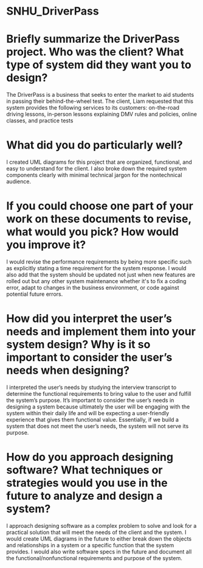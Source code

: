# SNHU_DriverPass 

# Briefly summarize the DriverPass project. Who was the client? What type of system did they want you to design? 

The DriverPass is a business that seeks to enter the market to aid students in passing their behind-the-wheel test. The client, Liam requested that this system provides the following services to its customers: on-the-road driving lessons, in-person lessons explaining DMV rules and policies, online classes, and practice tests 

    
# What did you do particularly well? 

I created UML diagrams for this project that are organized, functional, and easy to understand for the client. I also broke down the required system components clearly with minimal technical jargon for the nontechnical audience.  

     
# If you could choose one part of your work on these documents to revise, what would you pick? How would you improve it? 

I would revise the performance requirements by being more specific such as explicitly stating a time requirement for the system response. I would also add that the system should be updated not just when new features are rolled out but any other system maintenance whether it's to fix a coding error, adapt to changes in the business environment, or code against potential future errors.  

  
# How did you interpret the user’s needs and implement them into your system design? Why is it so important to consider the user’s needs when designing? 

I interpreted the user’s needs by studying the interview transcript to determine the functional requirements to bring value to the user and fulfill the system’s purpose. It’s important to consider the user’s needs in designing a system because ultimately the user will be engaging with the system within their daily life and will be expecting a user-friendly experience that gives them functional value. Essentially, if we build a system that does not meet the user’s needs, the system will not serve its purpose. 

 
# How do you approach designing software? What techniques or strategies would you use in the future to analyze and design a system? 

I approach designing software as a complex problem to solve and look for a practical solution that will meet the needs of the client and the system. I would create UML diagrams in the future to either break down the objects and relationships in a system or a specific function that the system provides. I would also write software specs in the future and document all the functional/nonfunctional requirements and purpose of the system. 
